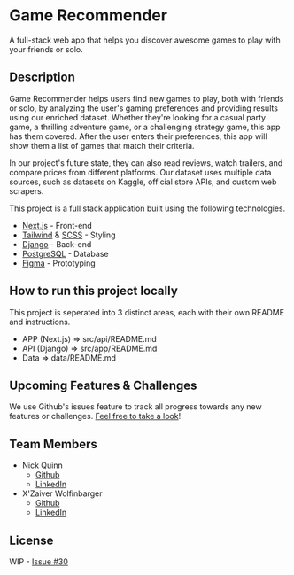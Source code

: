 # Game Recommender
A full-stack web app that helps you discover awesome games to play with your friends or solo.

## Description
Game Recommender helps users find new games to play, both with friends or solo, by analyzing the user's gaming
preferences and providing results using our enriched dataset. Whether they're looking for a casual party game, 
a thrilling adventure game, or a challenging strategy game, this app has them covered. After the user enters their
preferences, this app will show them a list of games that match their criteria. 

In our project's future state, they can also read reviews, watch trailers, and compare prices from different platforms. 
Our dataset uses multiple data sources, such as datasets on Kaggle, official store APIs, and custom web scrapers.

This project is a full stack application built using the following technologies.
* [Next.js](https://nextjs.org/) - Front-end
* [Tailwind](https://tailwindcss.com/) & [SCSS](https://sass-lang.com/) - Styling
* [Django](https://www.djangoproject.com/) - Back-end
* [PostgreSQL](https://www.postgresql.org/) - Database
* [Figma](https://www.figma.com/) - Prototyping

## How to run this project locally
This project is seperated into 3 distinct areas, each with their own README and instructions.
* APP (Next.js) => src/api/README.md
* API (Django) => src/app/README.md
* Data => data/README.md

## Upcoming Features & Challenges
We use Github's issues feature to track all progress towards any new features or challenges. [Feel free to take a look](https://github.com/Wolfinbarger/game-recommender/issues)!

## Team Members
* Nick Quinn 
  * [Github](https://github.com/FreakyNobleGas) 
  * [LinkedIn](https://www.linkedin.com/in/nicholas-quinn/)
* X'Zaiver Wolfinbarger 
  * [Github](https://github.com/Wolfinbarger) 
  * [LinkedIn](https://www.linkedin.com/in/xwolfinbarger/)

## License
WIP - [Issue #30](https://github.com/Wolfinbarger/game-recommender/issues/30)